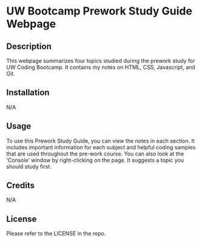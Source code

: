 # UW Bootcamp Prework Study Guide Webpage

## Description

This webpage summarizes four topics studied during the prework study for UW Coding Bootcamp. It contains my notes on HTML, CSS, Javascript, and Git. 


## Installation

N/A

## Usage

To use this Prework Study Guide, you can view the notes in each section. It includes important information for each subject and helpful coding samples that are used throughout the pre-work course. You can also look at the ‘Console’ window by right-clicking on the page. It suggests a topic you should study first. 


## Credits

N/A

## License

Please refer to the LICENSE in the repo.
